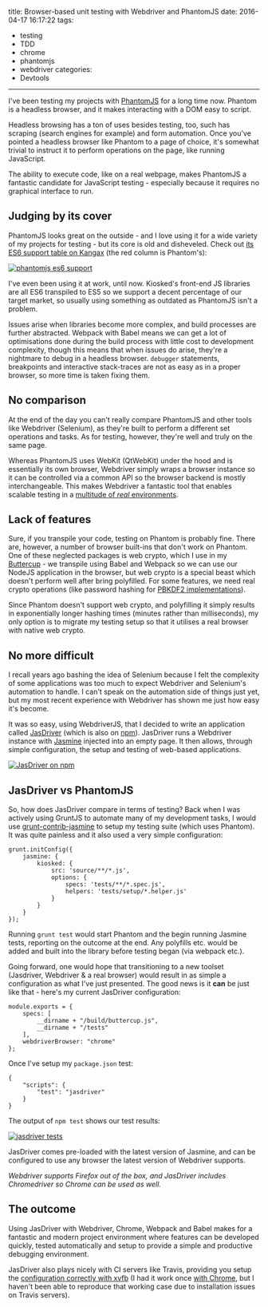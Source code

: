 title: Browser-based unit testing with Webdriver and PhantomJS
date: 2016-04-17 16:17:22
tags:
 - testing
 - TDD
 - chrome
 - phantomjs
 - webdriver
categories:
 - Devtools
---
I've been testing my projects with [PhantomJS](http://phantomjs.org/) for a long time now. Phantom is a headless browser, and it makes interacting with a DOM easy to script.

Headless browsing has a ton of uses besides testing, too, such has scraping (search engines for example) and form automation. Once you've pointed a headless browser like Phantom to a page of choice, it's somewhat trivial to instruct it to perform operations on the page, like running JavaScript.

The ability to execute code, like on a real webpage, makes PhantomJS a fantastic candidate for JavaScript testing - especially because it requires no graphical interface to run.

## Judging by its cover
PhantomJS looks great on the outside - and I love using it for a wide variety of my projects for testing - but its core is old and disheveled. Check out [its ES6 support table on Kangax](https://kangax.github.io/compat-table/es6/#phantom) (the red column is Phantom's):

[![phantomjs es6 support](phantom_kangax.png)](https://kangax.github.io/compat-table/es6/#phantom)

I've even been using it at work, until now. Kiosked's front-end JS libraries are all ES6 transpiled to ES5 so we support a decent percentage of our target market, so usually using something as outdated as PhantomJS isn't a problem.

Issues arise when libraries become more complex, and build processes are further abstracted. Webpack with Babel means we can get a lot of optimisations done during the build process with little cost to development complexity, though this means that when issues do arise, they're a nightmare to debug in a headless browser. `debugger` statements, breakpoints and interactive stack-traces are not as easy as in a proper browser, so more time is taken fixing them.

## No comparison
At the end of the day you can't really compare PhantomJS and other tools like Webdriver (Selenium), as they're built to perform a different set operations and tasks. As for testing, however, they're well and truly on the same page.

Whereas PhantomJS uses WebKit (QtWebKit) under the hood and is essentially its own browser, Webdriver simply wraps a browser instance so it can be controlled via a common API so the browser backend is mostly interchangeable. This makes Webdriver a fantastic tool that enables scalable testing in a [multitude of _real_ environments](http://www.chrisle.me/2013/08/5-reasons-i-chose-selenium-over-phantomjs/).

## Lack of features
Sure, if you transpile your code, testing on Phantom is probably fine. There are, however, a number of browser built-ins that don't work on Phantom. One of these neglected packages is web crypto, which I use in my [Buttercup](https://buttercup.pw) - we transpile using Babel and Webpack so we can use our NodeJS application in the browser, but web crypto is a special beast which doesn't perform well after bring polyfilled. For some features, we need real crypto operations (like password hashing for [PBKDF2 implementations](https://github.com/buttercup-pw/buttercup-core-web/commit/3770deb0535be3261bda407471dfc5f2594ae28d#diff-3f4121a517150f2bf6a9e4e4643ec889R27)).

Since Phantom doesn't support web crypto, and polyfilling it simply results in exponentially longer hashing times (minutes rather than milliseconds), my only option is to migrate my testing setup so that it utilises a real browser with native web crypto.

## No more difficult
I recall years ago bashing the idea of Selenium because I felt the complexity of some applications was too much to expect Webdriver and Selenium's automation to handle. I can't speak on the automation side of things just yet, but my most recent experience with Webdriver has shown me just how easy it's become.

It was so easy, using WebdriverJS, that I decided to write an application called [JasDriver](https://github.com/perry-mitchell/jasdriver) (which is also on [npm](https://www.npmjs.com/package/jasdriver)). JasDriver runs a Webdriver instance with [Jasmine](http://jasmine.github.io/) injected into an empty page. It then allows, through simple configuration, the setup and testing of web-based applications.

[![JasDriver on npm](https://nodei.co/npm/jasdriver.png?downloads=true&downloadRank=true&stars=true)](https://www.npmjs.com/package/jasdriver)

## JasDriver vs PhantomJS
So, how does JasDriver compare in terms of testing? Back when I was actively using GruntJS to automate many of my development tasks, I would use [grunt-contrib-jasmine](https://www.npmjs.com/package/grunt-contrib-jasmine) to setup my testing suite (which uses Phantom). It was quite painless and it also used a very simple configuration:

```
grunt.initConfig({
    jasmine: {
        kiosked: {
            src: 'source/**/*.js',
            options: {
                specs: 'tests/**/*.spec.js',
                helpers: 'tests/setup/*.helper.js'
            }
        }
    }
});
```

Running `grunt test` would start Phantom and the begin running Jasmine tests, reporting on the outcome at the end. Any polyfills etc. would be added and built into the library before testing began (via webpack etc.).

Going forward, one would hope that transitioning to a new toolset (Jasdriver, Webdriver & a real browser) would result in as simple a configuration as what I've just presented. The good news is it **can** be just like that - here's my current JasDriver configuration:

```
module.exports = {
    specs: [
        __dirname + "/build/buttercup.js",
        __dirname + "/tests"
    ],
    webdriverBrowser: "chrome"
};
```

Once I've setup my `package.json` test:

```
{
    "scripts": {
        "test": "jasdriver"
    }
}
```

The output of `npm test` shows our test results:

[![jasdriver tests](jasdriver.jpg)](https://www.npmjs.com/package/jasdriver)

JasDriver comes pre-loaded with the latest version of Jasmine, and can be configured to use any browser the latest version of Webdriver supports.

_Webdriver supports Firefox out of the box, and JasDriver includes Chromedriver so Chrome can be used as well._

## The outcome
Using JasDriver with Webdriver, Chrome, Webpack and Babel makes for a fantastic and modern project environment where features can be developed quickly, tested automatically and setup to provide a simple and productive debugging environment.

JasDriver also plays nicely with CI servers like Travis, providing you setup the [configuration correctly with xvfb](https://github.com/perry-mitchell/jasdriver/blob/2bca60910225022f6f53a26adc8eb948c59f00b1/.travis.yml) (I had it work once [with Chrome](http://blog.500tech.com/setting-up-travis-ci-to-run-tests-on-latest-google-chrome-version/), but I haven't been able to reproduce that working case due to installation issues on Travis servers).
